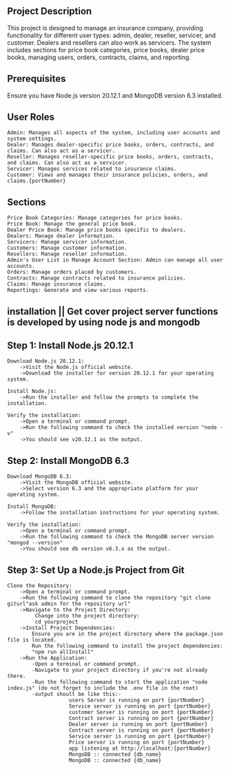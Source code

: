 ## Project Description

This project is designed to manage an insurance company, providing functionality for different user types: admin, dealer, reseller, servicer, and customer. Dealers and resellers can also work as servicers. The system includes sections for price book categories, price books, dealer price books, managing users, orders, contracts, claims, and reporting.

## Prerequisites

Ensure you have Node.js version 20.12.1 and MongoDB version 6.3 installed.

## User Roles

    Admin: Manages all aspects of the system, including user accounts and system settings.
    Dealer: Manages dealer-specific price books, orders, contracts, and claims. Can also act as a servicer.
    Reseller: Manages reseller-specific price books, orders, contracts, and claims. Can also act as a servicer.
    Servicer: Manages services related to insurance claims.
    Customer: Views and manages their insurance policies, orders, and claims.{portNumber}

## Sections

    Price Book Categories: Manage categories for price books.
    Price Book: Manage the general price book.
    Dealer Price Book: Manage price books specific to dealers.
    Dealers: Manage dealer information.
    Servicers: Manage servicer information.
    Customers: Manage customer information.
    Resellers: Manage reseller information.
    Admin's User List in Manage Account Section: Admin can manage all user accounts.
    Orders: Manage orders placed by customers.
    Contracts: Manage contracts related to insurance policies.
    Claims: Manage insurance claims.
    Reportings: Generate and view various reports.

## installation || Get cover project server functions is developed by using node js and mongodb

## Step 1: Install Node.js 20.12.1

    Download Node.js 20.12.1:
        ->Visit the Node.js official website.
        ->Download the installer for version 20.12.1 for your operating system.

    Install Node.js:
        ->Run the installer and follow the prompts to complete the installation.

    Verify the installation:
        ->Open a terminal or command prompt.
        ->Run the following command to check the installed version "node -v"
        ->You should see v20.12.1 as the output.

## Step 2: Install MongoDB 6.3

    Download MongoDB 6.3:
        ->Visit the MongoDB official website.
        ->Select version 6.3 and the appropriate platform for your operating system.

    Install MongoDB:
        ->Follow the installation instructions for your operating system.

    Verify the installation:
        ->Open a terminal or command prompt.
        ->Run the following command to check the MongoDB server version "mongod --version"
        ->You should see db version v6.3.x as the output.

## Step 3: Set Up a Node.js Project from Git

    Clone the Repository:
        ->Open a terminal or command prompt.
        ->Run the following command to clone the repository "git clone giturl"ask admin for the repository url"
        ->Navigate to the Project Directory:
             Change into the project directory:
             cd yourproject
        ->Install Project Dependencies:
            Ensure you are in the project directory where the package.json file is located.
            Run the following command to install the project dependencies:
            "npm run allInstall"
        ->Run the Application:
            -Open a terminal or command prompt.
            -Navigate to your project directory if you're not already there.
            -Run the following command to start the application "node index.js" (do not forget to include the .env file in the root)
            -output shoult be like this:-
                        users Server is running on port {portNumber}
                        Service server is running on port {portNumber}
                        customer Server is running on port {portNumber}
                        Contract server is running on port {portNumber}
                        Dealer server is running on port {portNumber}
                        Contract server is running on port {portNumber}
                        Service server is running on port {portNumber}
                        Price server is running on port {portNumber}
                        app listening at http://localhost:{portNumber}
                        MongoDB :: connected {db_name}
                        MongoDB :: connected {db_name}
